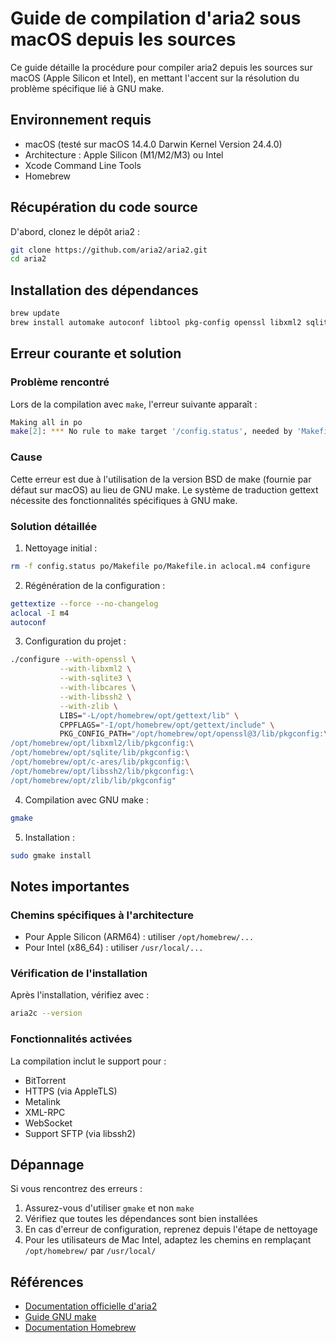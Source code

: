 <!-- markdownlint-disable MD029 -->

# Guide de compilation d'aria2 sous macOS depuis les sources

Ce guide détaille la procédure pour compiler aria2 depuis les sources sur macOS (Apple Silicon et Intel), en mettant l'accent sur la résolution du problème spécifique lié à GNU make.

## Environnement requis

- macOS (testé sur macOS 14.4.0 Darwin Kernel Version 24.4.0)
- Architecture : Apple Silicon (M1/M2/M3) ou Intel
- Xcode Command Line Tools
- Homebrew

## Récupération du code source

D'abord, clonez le dépôt aria2 :

```bash
git clone https://github.com/aria2/aria2.git
cd aria2
```

## Installation des dépendances

```bash
brew update
brew install automake autoconf libtool pkg-config openssl libxml2 sqlite c-ares libssh2 zlib gettext
```

## Erreur courante et solution

### Problème rencontré

Lors de la compilation avec `make`, l'erreur suivante apparaît :

```bash
Making all in po
make[2]: *** No rule to make target '/config.status', needed by 'Makefile'.  Stop.
```

### Cause

Cette erreur est due à l'utilisation de la version BSD de make (fournie par défaut sur macOS) au lieu de GNU make. Le système de traduction gettext nécessite des fonctionnalités spécifiques à GNU make.

### Solution détaillée

1) Nettoyage initial :

```bash
rm -f config.status po/Makefile po/Makefile.in aclocal.m4 configure
```

2) Régénération de la configuration :

```bash
gettextize --force --no-changelog
aclocal -I m4
autoconf
```

3) Configuration du projet :

```bash
./configure --with-openssl \
           --with-libxml2 \
           --with-sqlite3 \
           --with-libcares \
           --with-libssh2 \
           --with-zlib \
           LIBS="-L/opt/homebrew/opt/gettext/lib" \
           CPPFLAGS="-I/opt/homebrew/opt/gettext/include" \
           PKG_CONFIG_PATH="/opt/homebrew/opt/openssl@3/lib/pkgconfig:\
/opt/homebrew/opt/libxml2/lib/pkgconfig:\
/opt/homebrew/opt/sqlite/lib/pkgconfig:\
/opt/homebrew/opt/c-ares/lib/pkgconfig:\
/opt/homebrew/opt/libssh2/lib/pkgconfig:\
/opt/homebrew/opt/zlib/lib/pkgconfig"
```

4) Compilation avec GNU make :

```bash
gmake
```

5) Installation :

```bash
sudo gmake install
```

## Notes importantes

### Chemins spécifiques à l'architecture

- Pour Apple Silicon (ARM64) : utiliser `/opt/homebrew/...`
- Pour Intel (x86_64) : utiliser `/usr/local/...`

### Vérification de l'installation

Après l'installation, vérifiez avec :

```bash
aria2c --version
```

### Fonctionnalités activées

La compilation inclut le support pour :

- BitTorrent
- HTTPS (via AppleTLS)
- Metalink
- XML-RPC
- WebSocket
- Support SFTP (via libssh2)

## Dépannage

Si vous rencontrez des erreurs :

1) Assurez-vous d'utiliser `gmake` et non `make`
2) Vérifiez que toutes les dépendances sont bien installées
3) En cas d'erreur de configuration, reprenez depuis l'étape de nettoyage
4) Pour les utilisateurs de Mac Intel, adaptez les chemins en remplaçant `/opt/homebrew/` par `/usr/local/`

## Références

- [Documentation officielle d'aria2](https://aria2.github.io/)
- [Guide GNU make](https://www.gnu.org/software/make/manual/make.html)
- [Documentation Homebrew](https://docs.brew.sh/)
